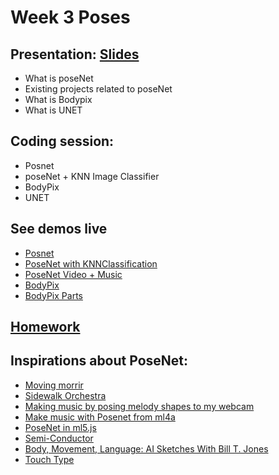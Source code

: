 # Week 3 Poses

## Presentation: [Slides](https://docs.google.com/presentation/d/16fUTCFbxCX3C0aPQRpgaFZEi4IW_61JGmj4Lu0YRXrc/edit?usp=sharing)
- What is poseNet
- Existing projects related to poseNet
- What is Bodypix
- What is UNET

## Coding session:
- Posnet
- poseNet + KNN Image Classifier
- BodyPix
- UNET

## See demos live
- [Posnet](https://yining1023.github.io/machine-learning-for-the-web/week3-pose/PoseNet/)
- [PoseNet with KNNClassification](https://yining1023.github.io/machine-learning-for-the-web/week3-pose/PoseNet_KNNClassification)
- [PoseNet Video + Music](https://yining1023.github.io/machine-learning-for-the-web/week3-pose/PoseNet_VideoMusic)
- [BodyPix](https://yining1023.github.io/machine-learning-for-the-web/week3-pose/bodypix/)
- [BodyPix Parts](https://yining1023.github.io/machine-learning-for-the-web/week3-pose/bodypix-parts/)

## [Homework](https://github.com/yining1023/machine-learning-for-the-web/wiki/Week-3-2019-Spring)

## Inspirations about PoseNet:
- [Moving morrir](https://medium.com/tensorflow/move-mirror-an-ai-experiment-with-pose-estimation-in-the-browser-using-tensorflow-js-2f7b769f9b23?linkId=54484629)
- [Sidewalk Orchestra](https://github.com/cvalenzuela/sidewalk_orchestra)
- [Making music by posing melody shapes to my webcam](https://t.co/RN9qQTDkti)
- [Make music with Posenet from ml4a](https://ml4a.github.io/demos/tfjs/posenet-music.html)
- [PoseNet in ml5.js](https://github.com/ml5js/ml5-examples/tree/master/p5js/PoseNet)
- [Semi-Conductor](https://experiments.withgoogle.com/semi-conductor)
- [Body, Movement, Language: AI Sketches With Bill T. Jones](https://experiments.withgoogle.com/billtjonesai)
- [Touch Type](https://experiments.withgoogle.com/touch-type)
